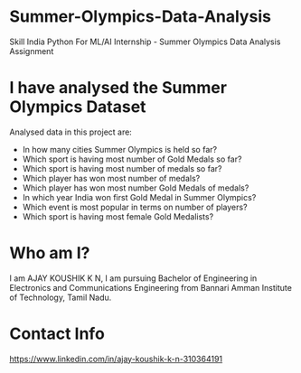 # Summer-Olympics-Data-Analysis
Skill India Python For ML/AI Internship - Summer Olympics Data Analysis Assignment


# I have analysed the Summer Olympics Dataset
Analysed data in this project are:

* In how many cities Summer Olympics is held so far?
* Which sport is having most number of Gold Medals so far?
* Which sport is having most number of medals so far?
* Which player has won most number of medals? 
* Which player has won most number Gold Medals of medals?
* In which year India won first Gold Medal in Summer Olympics?
* Which event is most popular in terms on number of players?
* Which sport is having most female Gold Medalists?

# Who am I?
I am AJAY KOUSHIK K N, I am pursuing Bachelor of Engineering in Electronics and Communications Engineering from Bannari Amman Institute of Technology, Tamil Nadu.


# Contact Info
https://www.linkedin.com/in/ajay-koushik-k-n-310364191
